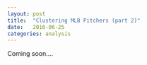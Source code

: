```yaml
---
layout: post
title:  "Clustering MLB Pitchers (part 2)"
date:   2016-06-25
categories: analysis
---
```


Coming soon....